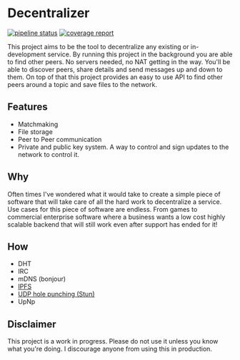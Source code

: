 # Decentralizer

[![pipeline status](https://gitlab.com/atlascorporation/adna/badges/master/pipeline.svg)](https://gitlab.com/atlascorporation/adna/commits/master)
[![coverage report](https://gitlab.com/atlascorporation/adna/badges/master/coverage.svg)](https://gitlab.com/atlascorporation/adna/commits/master)

This project aims to be the tool to decentralize any existing or in-development service. By running this project in the background you are able to find other peers. No servers needed, no NAT getting in the way. You'll be able to discover peers, share details and send messages up and down to them.
On top of that this project provides an easy to use API to find other peers around a topic and save files to the network.

## Features

- Matchmaking
- File storage
- Peer to Peer communication
- Private and public key system. A way to control and sign updates to the network to control it.

## Why

Often times I've wondered what it would take to create a simple piece of software that will take care of all the hard work to decentralize a service.
Use cases for this piece of software are endless. From games to commercial enterprise software where a business wants a low cost highly scalable backend that will still work even after support has ended for it!

## How

- DHT
- IRC
- mDNS (bonjour)
- [IPFS](https://github.com/ipfs/go-ipfs)
- [UDP hole punching (Stun)](https://github.com/ccding/go-stun)
- UpNp

## Disclaimer

This project is a work in progress. Please do not use it unless you know what you're doing. I discourage anyone from using this in production.